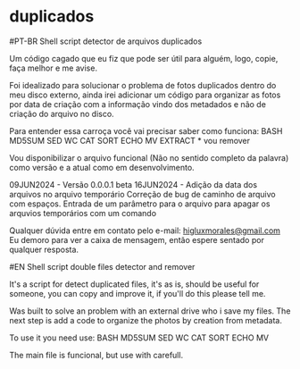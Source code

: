 # duplicados
#PT-BR
Shell script detector de arquivos duplicados

Um código cagado que eu fiz que pode ser útil para alguém, logo, copie, faça melhor e me avise.

Foi idealizado para solucionar o problema de fotos duplicados dentro do meu disco externo, ainda irei adicionar um código para organizar as fotos por data de criação com a informação vindo dos metadados e não de criação do arquivo no disco.

Para entender essa carroça você vai precisar saber como funciona:
  BASH
  MD5SUM
  SED
  WC
  CAT
  SORT
  ECHO
  MV
  EXTRACT * vou remover

Vou disponibilizar o arquivo funcional (Não no sentido completo da palavra) como versão e a atual como em desenvolvimento.

09JUN2024 - Versão 0.0.0.1 beta
16JUN2024 - Adição da data dos arquivos no arquivo temporário
            Correção de bug de caminho de arquivo com espaços.
            Entrada de um parâmetro para o arquivo para apagar os arquvios temporários com um comando
            

Qualquer dúvida entre em contato pelo e-mail: higluxmorales@gmail.com
Eu demoro para ver a caixa de mensagem, então espere sentado por qualquer resposta.

#EN
Shell script double files detector and remover

It's a script for detect duplicated files, it's as is, should be useful for someone, you can copy and improve it, if you'll do this please tell me.

Was built to solve an problem with an external drive who i save my files. The next step is add a code to organize the photos by creation from metadata.

To use it you need use:
  BASH
  MD5SUM
  SED
  WC
  CAT
  SORT
  ECHO
  MV

The main file is funcional, but use with carefull.